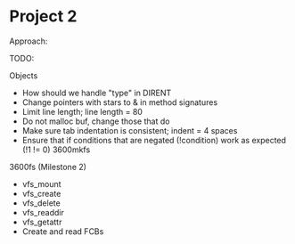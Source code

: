 Project 2
=========

Approach:


TODO:

Objects
  - How should we handle "type" in DIRENT
  - Change pointers with stars to & in method signatures
  - Limit line length; line length = 80
  - Do not malloc buf, change those that do
  - Make sure tab indentation is consistent; indent = 4 spaces
  - Ensure that if conditions that are negated (!condition) work as expected (!1 != 0)
3600mkfs


3600fs (Milestone 2)
  - vfs_mount
  - vfs_create
  - vfs_delete
  - vfs_readdir
  - vfs_getattr
  - Create and read FCBs
